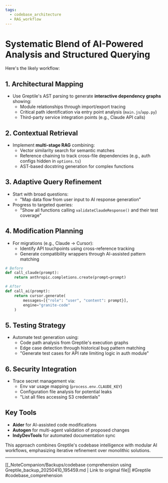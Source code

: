 ```yaml
---
tags:
  - codebase_architecture
  - RAG_workflow
---
```

# Systematic Blend of AI-Powered Analysis and Structured Querying

Here's the likely workflow:

## 1. Architectural Mapping

- Use Greptile's AST parsing to generate **interactive dependency graphs** showing:
  - Module relationships through import/export tracing
  - Critical path identification via entry point analysis (`main.js`/`app.py`)
  - Third-party service integration points (e.g., Claude API calls)

## 2. Contextual Retrieval

- Implement **multi-stage RAG** combining:
  - Vector similarity search for semantic matches
  - Reference chaining to track cross-file dependencies (e.g., auth configs hidden in `options.ts`)
  - AST-based docstring generation for complex functions

## 3. Adaptive Query Refinement

- Start with broad questions:
  - "Map data flow from user input to AI response generation"
- Progress to targeted queries:
  - "Show all functions calling `validateClaudeResponse()` and their test coverage"

## 4. Modification Planning

- For migrations (e.g., Claude → Cursor):
  - Identify API touchpoints using cross-reference tracking
  - Generate compatibility wrappers through AI-assisted pattern matching

```python
# Before
def call_claude(prompt):
    return anthropic.completions.create(prompt=prompt)

# After
def call_ai(prompt):
    return cursor.generate(
        messages=[{"role": "user", "content": prompt}],
        engine="granite-code"
    )
```

## 5. Testing Strategy

- Automate test generation using:
  - Code path analysis from Greptile's execution graphs
  - Edge case detection through historical bug pattern matching
  - "Generate test cases for API rate limiting logic in auth module"

## 6. Security Integration

- Trace secret management via:
  - Env var usage mapping (`process.env.CLAUDE_KEY`)
  - Configuration file analysis for potential leaks
  - "List all files accessing S3 credentials"

## Key Tools

- **Aider** for AI-assisted code modifications
- **Autogen** for multi-agent validation of proposed changes
- **IndyDevTools** for automated documentation sync

This approach combines Greptile's codebase intelligence with modular AI workflows, emphasizing iterative refinement over monolithic solutions.

---
[[_NoteCompanion/Backups/codebase comprehension using Greptile_backup_20250410_195459.md | Link to original file]]
#Greptile
#codebase_comprehension